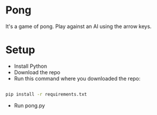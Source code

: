 ﻿# Pong

It's a game of pong. Play against an AI using the arrow keys.


# Setup

- Install Python
- Download the repo
- Run this command where you downloaded the repo:

~~~bash

pip install -r requirements.txt

~~~

- Run pong.py
